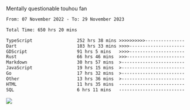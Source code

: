 Mentally questionable touhou fan



<!--START_SECTION:waka-->

```txt
From: 07 November 2022 - To: 29 November 2023

Total Time: 650 hrs 20 mins

TypeScript                 252 hrs 38 mins >>>>>>>>>>---------------   38.86 %
Dart                       103 hrs 33 mins >>>>---------------------   15.93 %
GDScript                   91 hrs 5 mins   >>>>---------------------   14.01 %
Rust                       66 hrs 46 mins  >>>----------------------   10.27 %
Markdown                   30 hrs 57 mins  >------------------------   04.76 %
JavaScript                 19 hrs 15 mins  >------------------------   02.96 %
Go                         17 hrs 32 mins  >------------------------   02.70 %
Other                      13 hrs 36 mins  >------------------------   02.09 %
HTML                       11 hrs 35 mins  -------------------------   01.78 %
SQL                        6 hrs 11 mins   -------------------------   00.95 %
```

<!--END_SECTION:waka-->

![](https://cdn.discordapp.com/attachments/825577206696771664/1166420405674856468/win.gif?ex=654a6ca7&is=6537f7a7&hm=84f02d38afcaba0d0e8904ff04caaa8c281686a27d5cdea7403e065ad7b47f78&)
